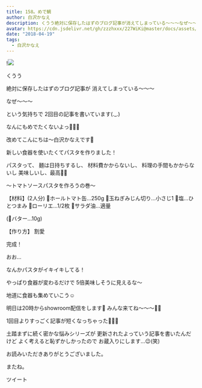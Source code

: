 ```yaml
---
title: 158。めで鯛
author: 白沢かなえ
description: くうう絶対に保存したはずのブログ記事が消えてしまっている〜〜〜なぜ〜〜〜という気持ちで2回目の記事を書いています(._.)なんにもめで...
avatar: https://cdn.jsdelivr.net/gh/zzzhxxx/227WiKi@master/docs/assets/photo/avatar/kanae.jpg
date: "2018-04-19"
tags:
  - 白沢かなえ
---
```


!![](https://cdn.jsdelivr.net/gh/zzzhxxx/227WiKi-image@master/blog-image/kanae-2018-04-19_1.jpg)









くうう


絶対に保存したはずのブログ記事が
消えてしまっている〜〜〜





なぜ〜〜〜











という気持ちで
2回目の記事を書いています(._.)



なんにもめでたくないよっ🤦🏻‍♀️














改めてこんにちは〜白沢かなえです🌷




新しい食器を使いたくてパスタを作りました！


パスタって、
麺は日持ちするし、
材料費かからないし、
料理の手間もかからないし
美味しいし、最高🐶🌸














〜トマトソースパスタを作ろうの巻〜



【材料】(2人分)
🍅ホールトマト缶…250g
🍅玉ねぎみじん切り…小さじ1
🍅塩…ひとつまみ
🍅ローリエ…1/2枚
🍅サラダ油…適量

(🍅バター…10g)



【作り方】
割愛




完成！






おお…

なんかパスタがイキイキしてる！



やっぱり食器が変わるだけで
5倍美味しそうに見えるな〜









地道に食器も集めていこう☺️















明日は20時からshowroom配信をします🌷
みんな来てね〜〜〜🌷🌷











1回目よりすっごく記事が短くなっちゃった🤦🏻‍♀️



土踏まずに続く密かな悩みシリーズが
更新されたよっていう記事を書いたんだけど
よく考えると恥ずかしかったので
お蔵入りにします…😉(笑)











お読みいただきありがとうございました。


またね。


ツイート



